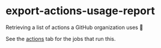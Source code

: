 # export-actions-usage-report

Retrieving a list of actions a GitHub organization uses 🚀

See the [actions](https://github.com/joshjohanning-org/export-actions-usage-report/actions) tab for the jobs that run this.
